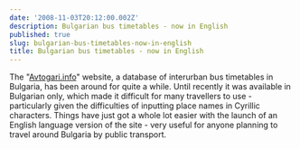 ```yaml
---
date: '2008-11-03T20:12:00.002Z'
description: Bulgarian bus timetables - now in English
published: true
slug: bulgarian-bus-timetables-now-in-english
title: Bulgarian bus timetables - now in English
---
```


The "<a href="http://avtogari.info/index_en.php">Avtogari.info</a>" website, a database of interurban bus timetables in Bulgaria, has been around for quite a while. Until recently it was available in Bulgarian only, which made it difficult for many travellers to use - particularly given the difficulties of inputting place names in Cyrillic characters. Things have just got a whole lot easier with the launch of an English language version of the site - very useful for anyone planning to travel around Bulgaria by public transport.